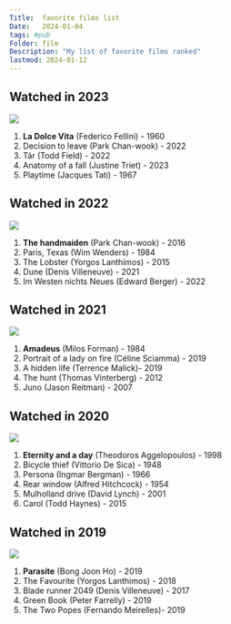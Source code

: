 ```yaml
---
Title:  favorite films list
Date:   2024-01-04
tags: #pub
Folder: film
Description: "My list of favorite films ranked"
lastmod: 2024-01-12
---
```


## Watched in 2023

![](../../images/dolcevita.jpg)

1. **La Dolce Vita** (Federico Fellini) - 1960
2. Decision to leave (Park Chan-wook) - 2022
3. Tár (Todd Field) - 2022
4. Anatomy of a fall (Justine Triet) - 2023
5. Playtime (Jacques Tati) - 1967


## Watched in 2022

![](../../images/handmaiden.jpg)

1. **The handmaiden** (Park Chan-wook) - 2016
2. Paris, Texas (Wim Wenders) - 1984
3. The Lobster (Yorgos Lanthimos) - 2015
4. Dune (Denis Villeneuve) - 2021
5. Im Westen nichts Neues (Edward Berger) - 2022


## Watched in 2021

![](../../images/amadeus.jpg)

1. **Amadeus** (Milos Forman) - 1984
2. Portrait of a lady on fire (Céline Sciamma) - 2019
3. A hidden life (Terrence Malick)- 2019
4. The hunt (Thomas Vinterberg) - 2012
5. Juno (Jason Reitman) - 2007


## Watched in 2020

![](../../images/eternity.jpg)

1. **Eternity and a day** (Theodoros Aggelopoulos) - 1998
2. Bicycle thief (Vittorio De Sica) - 1948
3. Persona (Ingmar Bergman) - 1966
4. Rear window (Alfred Hitchcock) - 1954
5. Mulholland drive (David Lynch) - 2001
6. Carol (Todd Haynes) - 2015


## Watched in 2019

![](../../images/parasite.jpg)

1. **Parasite** (Bong Joon Ho) - 2019
2. The Favourite (Yorgos Lanthimos) - 2018
3. Blade runner 2049 (Denis Villeneuve) - 2017
4. Green Book (Peter Farrelly) - 2019
5. The Two Popes (Fernando Meirelles)- 2019

